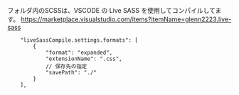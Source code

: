 フォルダ内のSCSSは、VSCODE の Live SASS を使用してコンパイルしてます。
https://marketplace.visualstudio.com/items?itemName=glenn2223.live-sass

```
	"liveSassCompile.settings.formats": [
		{
			"format": "expanded",
			"extensionName": ".css",
			// 保存先の指定
			"savePath": "./"
		}
	],

```